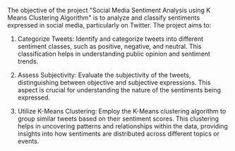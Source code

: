 The objective of the project "Social Media Sentiment Analysis using K Means Clustering Algorithm" is to analyze and classify sentiments expressed in social media, particularly on Twitter. The project aims to:

1. Categorize Tweets: Identify and categorize tweets into different sentiment classes, such as positive, negative, and neutral. This classification helps in understanding public opinion and sentiment trends.

2. Assess Subjectivity: Evaluate the subjectivity of the tweets, distinguishing between objective and subjective expressions. This aspect is crucial for understanding the nature of the sentiments being expressed.

3. Utilize K-Means Clustering: Employ the K-Means clustering algorithm to group similar tweets based on their sentiment scores. This clustering helps in uncovering patterns and relationships within the data, providing insights into how sentiments are distributed across different topics or events.

